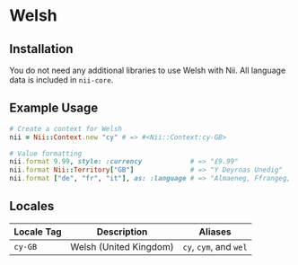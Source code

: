 <!-- This file has been generated. Source: languages/_template.md.erb -->

# Welsh

## Installation

You do not need any additional libraries to use Welsh with Nii.
All language data is included in `nii-core`.

## Example Usage

``` ruby
# Create a context for Welsh
nii = Nii::Context.new "cy" # => #<Nii::Context:cy-GB>

# Value formatting
nii.format 9.99, style: :currency            # => "£9.99"
nii.format Nii::Territory["GB"]              # => "Y Deyrnas Unedig"
nii.format ["de", "fr", "it"], as: :language # => "Almaeneg, Ffrangeg, a(c) Eidaleg"
```


## Locales

<table>
  <thead>
    <tr>
      <th>Locale Tag</th>
      <th>Description</th>
      <th>Aliases</th>
    </tr>
  </thead>
  <tbody>
    <tr>
      <td><code>cy-GB</code></td>
      <td>Welsh (United Kingdom)</td>
      <td><code>cy</code>, <code>cym</code>, and <code>wel</code></td>
    </tr>
  </tbody>
</table>

